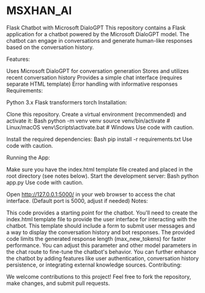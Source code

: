 # MSXHAN_AI
Flask Chatbot with Microsoft DialoGPT
This repository contains a Flask application for a chatbot powered by the Microsoft DialoGPT model. The chatbot can engage in conversations and generate human-like responses based on the conversation history.

Features:

Uses Microsoft DialoGPT for conversation generation
Stores and utilizes recent conversation history
Provides a simple chat interface (requires separate HTML template)
Error handling with informative responses
Requirements:

Python 3.x
Flask
transformers
torch
Installation:

Clone this repository.
Create a virtual environment (recommended) and activate it:
Bash
python -m venv venv
source venv/bin/activate  # Linux/macOS
venv\Scripts\activate.bat  # Windows
Use code with caution.

Install the required dependencies:
Bash
pip install -r requirements.txt
Use code with caution.

Running the App:

Make sure you have the index.html template file created and placed in the root directory (see notes below).
Start the development server:
Bash
python app.py
Use code with caution.

Open http://127.0.0.1:5000/ in your web browser to access the chat interface. (Default port is 5000, adjust if needed)
Notes:

This code provides a starting point for the chatbot. You'll need to create the index.html template file to provide the user interface for interacting with the chatbot. This template should include a form to submit user messages and a way to display the conversation history and bot responses.
The provided code limits the generated response length (max_new_tokens) for faster performance. You can adjust this parameter and other model parameters in the chat route to fine-tune the chatbot's behavior.
You can further enhance the chatbot by adding features like user authentication, conversation history persistence, or integrating external knowledge sources.
Contributing:

We welcome contributions to this project! Feel free to fork the repository, make changes, and submit pull requests.
